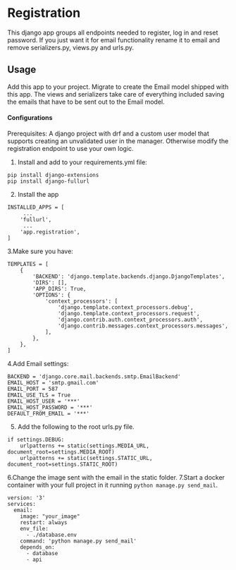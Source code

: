 # Registration
This django app groups all endpoints needed to register, log in and reset password.
If you just want it for email functionality rename it to email and remove serializers.py, views.py and urls.py.
## Usage
Add this app to your project.
Migrate to create the Email model shipped with this app.
The views and serializers take care of everything included saving the emails that have to be sent out to the Email model.
#### Configurations
Prerequisites: A django project with drf and a custom user model that supports creating an unvalidated user in the manager.
Otherwise modify the registration endpoint to use your own logic.
1. Install and add to your requirements.yml file: 
```
pip install django-extensions
pip install django-fullurl
```
2. Install the app
```
INSTALLED_APPS = [
     ...
    'fullurl',
     ...
    'app.registration',
]
```
3.Make sure you have:
```
TEMPLATES = [
    {
        'BACKEND': 'django.template.backends.django.DjangoTemplates',
        'DIRS': [],
        'APP_DIRS': True,
        'OPTIONS': {
            'context_processors': [
                'django.template.context_processors.debug',
                'django.template.context_processors.request',
                'django.contrib.auth.context_processors.auth',
                'django.contrib.messages.context_processors.messages',
            ],
        },
    },
]
```
4.Add Email settings:
```
BACKEND = 'django.core.mail.backends.smtp.EmailBackend'
EMAIL_HOST = 'smtp.gmail.com'
EMAIL_PORT = 587
EMAIL_USE_TLS = True
EMAIL_HOST_USER = '***'
EMAIL_HOST_PASSWORD = '***'
DEFAULT_FROM_EMAIL = '***'
```
5. Add the following to the root urls.py file.
```
if settings.DEBUG:
    urlpatterns += static(settings.MEDIA_URL, document_root=settings.MEDIA_ROOT)
    urlpatterns += static(settings.STATIC_URL, document_root=settings.STATIC_ROOT)
```
6.Change the image sent with the email in the static folder.
7.Start a docker container with your full project in it running `python manage.py send_mail`.
```
version: '3'
services:
  email:
    image: "your_image"
    restart: always
    env_file:
      - ./database.env
    command: 'python manage.py send_mail'
    depends_on:
      - database
      - api
```
